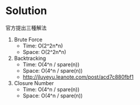 # Solution

官方提出三種解法
1. Brute Force
    * Time: O(2^2n*n)
    * Space: O(2^2n*n)
2. Backtracking
    * Time: O(4^n / spare(n))
    * Space: O(4^n / spare(n))
    * http://jluyeyu.leanote.com/post/acd7c880fbf1
3. Closure Number
    * Time: O(4^n / spare(n))
    * Space: O(4^n / spare(n))

